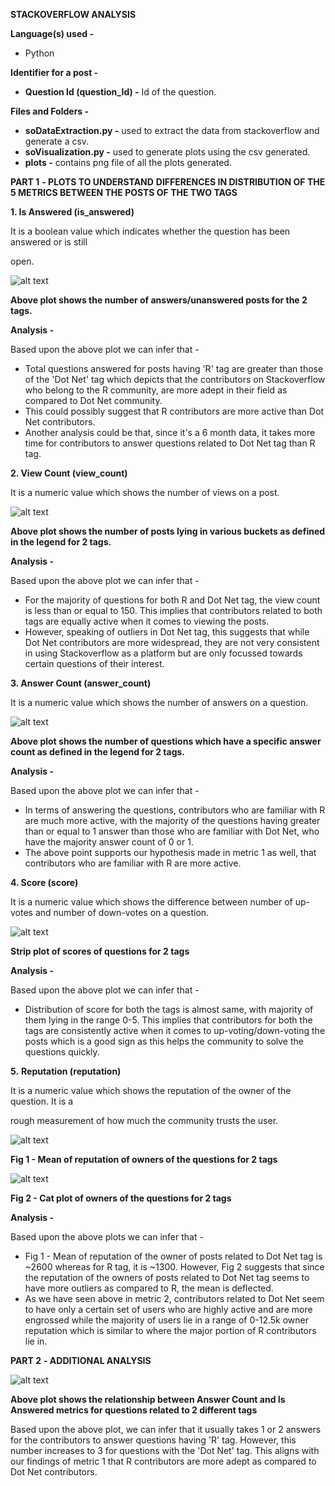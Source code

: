 **STACKOVERFLOW ANALYSIS**

**Language(s) used -**

- Python

**Identifier for a post -**

- **Question Id (question\_Id) -** Id of the question.

**Files and Folders -**

- **soDataExtraction.py -** used to extract the data from stackoverflow and generate a csv.
- **soVisualization.py -** used to generate plots using the csv generated.
- **plots -** contains png file of all the plots generated.

**PART 1**  **- PLOTS TO UNDERSTAND**  **DIFFERENCES IN DISTRIBUTION OF THE 5 METRICS BETWEEN THE POSTS OF THE TWO TAGS**

**1. Is Answered (is\_answered)**

It is a boolean value which indicates whether the question has been answered or is still

open.

![alt text](https://github.com/iamber12/stackOverflowAnalysis/blob/main/plots/is_answered.png)

**Above plot shows the number of answers/unanswered posts for the 2 tags.**

**Analysis -**

Based upon the above plot we can infer that -

- Total questions answered for posts having &#39;R&#39; tag are greater than those of the &#39;Dot Net&#39; tag which depicts that the contributors on Stackoverflow who belong to the R community, are more adept in their field as compared to Dot Net community.
- This could possibly suggest that R contributors are more active than Dot Net contributors.
- Another analysis could be that, since it&#39;s a 6 month data, it takes more time for contributors to answer questions related to Dot Net tag than R tag.

**2. View Count (view\_count)**

It is a numeric value which shows the number of views on a post.

![alt text](https://github.com/iamber12/stackOverflowAnalysis/blob/main/plots/view_count.png)

**Above plot shows the number of posts lying in various buckets as defined in the legend for 2 tags.**

**Analysis -**

Based upon the above plot we can infer that -

- For the majority of questions for both R and Dot Net tag, the view count is less than or equal to 150. This implies that contributors related to both tags are equally active when it comes to viewing the posts.
- However, speaking of outliers in Dot Net tag, this suggests that while Dot Net contributors are more widespread, they are not very consistent in using Stackoverflow as a platform but are only focussed towards certain questions of their interest.

**3. Answer Count (answer\_count)**

It is a numeric value which shows the number of answers on a question.

![alt text](https://github.com/iamber12/stackOverflowAnalysis/blob/main/plots/answer_count.png)

**Above plot shows the number of questions which have a specific answer count as defined in the legend for 2 tags.**

**Analysis -**

Based upon the above plot we can infer that -

- In terms of answering the questions, contributors who are familiar with R are much more active, with the majority of the questions having greater than or equal to 1 answer than those who are familiar with Dot Net, who have the majority answer count of 0 or 1.
- The above point supports our hypothesis made in metric 1 as well, that contributors who are familiar with R are more active.

**4. Score (score)**

It is a numeric value which shows the difference between number of up-votes and number of down-votes on a question.

![alt text](https://github.com/iamber12/stackOverflowAnalysis/blob/main/plots/score.png)

**Strip plot of scores of questions for 2 tags**

**Analysis -**

Based upon the above plot we can infer that -

- Distribution of score for both the tags is almost same, with majority of them lying in the range 0-5. This implies that contributors for both the tags are consistently active when it comes to up-voting/down-voting the posts which is a good sign as this helps the community to solve the questions quickly.

**5.** **Reputation (reputation)**

It is a numeric value which shows the reputation of the owner of the question. It is a

rough measurement of how much the community trusts the user.

![alt text](https://github.com/iamber12/stackOverflowAnalysis/blob/main/plots/reputation_1.png)

**Fig 1 - Mean of reputation of owners of the questions for 2 tags**

![alt text](https://github.com/iamber12/stackOverflowAnalysis/blob/main/plots/reputation_2.png)

**Fig 2 - Cat plot of owners of the questions for 2 tags**

**Analysis -**

Based upon the above plots we can infer that -

- Fig 1 - Mean of reputation of the owner of posts related to Dot Net tag is ~2600 whereas for R tag, it is ~1300. However, Fig 2 suggests that since the reputation of the owners of posts related to Dot Net tag seems to have more outliers as compared to R, the mean is deflected.
- As we have seen above in metric 2, contributors related to Dot Net seem to have only a certain set of users who are highly active and are more engrossed while the majority of users lie in a range of 0-12.5k owner reputation which is similar to where the major portion of R contributors lie in.

**PART 2**  **- ADDITIONAL ANALYSIS**

![alt text](https://github.com/iamber12/stackOverflowAnalysis/blob/main/plots/additional.png)

**Above plot shows the relationship between Answer Count and Is Answered metrics for questions related to 2 different tags**

Based upon the above plot, we can infer that it usually takes 1 or 2 answers for the contributors to answer questions having &#39;R&#39; tag. However, this number increases to 3 for questions with the &#39;Dot Net&#39; tag. This aligns with our findings of metric 1 that R contributors are more adept as compared to Dot Net contributors.

